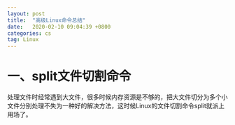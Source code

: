 ```yaml
---
layout: post
title:  "高级Linux命令总结"
date:   2020-02-10 09:04:39 +0800
categories: cs
tag: Linux
---
```


# 一、split文件切割命令

处理文件时经常遇到大文件，很多时候内存资源是不够的，把大文件切分为多个小文件分别处理不失为一种好的解决方法，这时候Linux的文件切割命令split就派上用场了。


